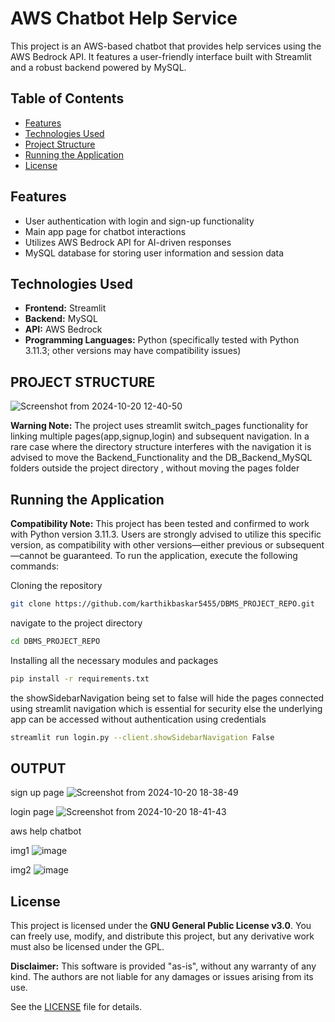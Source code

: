 # AWS Chatbot Help Service

This project is an AWS-based chatbot that provides help services using the AWS Bedrock API. It features a user-friendly interface built with Streamlit and a robust backend powered by MySQL.

## Table of Contents

- [Features](#features)
- [Technologies Used](#technologies-used)
- [Project Structure](#project-structure)
- [Running the Application](#running-the-application)
- [License](#license)

## Features

- User authentication with login and sign-up functionality
- Main app page for chatbot interactions
- Utilizes AWS Bedrock API for AI-driven responses
- MySQL database for storing user information and session data

## Technologies Used

- **Frontend:** Streamlit
- **Backend:** MySQL
- **API:** AWS Bedrock
- **Programming Languages:** Python (specifically tested with Python 3.11.3; other versions may have compatibility issues)


## PROJECT STRUCTURE

![Screenshot from 2024-10-20 12-40-50](https://github.com/user-attachments/assets/cad82e1b-6e16-47e1-b481-fba9aac43b3e)

**Warning Note:** The project uses streamlit switch_pages functionality for linking multiple pages(app,signup,login) and subsequent navigation. In a rare case where the directory structure
interferes with the navigation it is advised to move the Backend_Functionality and the DB_Backend_MySQL folders outside the project directory , without moving the pages folder 

## Running the Application

**Compatibility Note:** This project has been tested and confirmed to work with Python version 3.11.3. Users are strongly advised to utilize this specific version, as compatibility with other versions—either previous or subsequent—cannot be guaranteed.
To run the application, execute the following commands:



Cloning the repository

```bash
git clone https://github.com/karthikbaskar5455/DBMS_PROJECT_REPO.git
```
navigate to the project directory 
```bash
cd DBMS_PROJECT_REPO
```

Installing all the necessary modules and packages 
```bash
pip install -r requirements.txt
```

the showSidebarNavigation being set to false will hide the pages connected using streamlit navigation which is essential for security else the underlying 
app can be accessed without authentication using credentials 

```bash
streamlit run login.py --client.showSidebarNavigation False 
```

## OUTPUT 

sign up page
![Screenshot from 2024-10-20 18-38-49](https://github.com/user-attachments/assets/3589ae32-86af-43e5-943b-e1b07f3d1127)

login page
![Screenshot from 2024-10-20 18-41-43](https://github.com/user-attachments/assets/d79dfd19-9ed2-47fc-b87d-4a3ca4a2232f)

aws help chatbot

img1
![image](https://github.com/user-attachments/assets/08359e13-5a96-43cc-96dc-e8adea4730f2)

img2
![image](https://github.com/user-attachments/assets/b2121ca8-b3f4-4208-9b2a-bd8e86ced8f4)




## License

This project is licensed under the **GNU General Public License v3.0**. You can freely use, modify, and distribute this project, but any derivative work must also be licensed under the GPL. 

**Disclaimer:** This software is provided "as-is", without any warranty of any kind. The authors are not liable for any damages or issues arising from its use.

See the [LICENSE](LICENSE) file for details.


